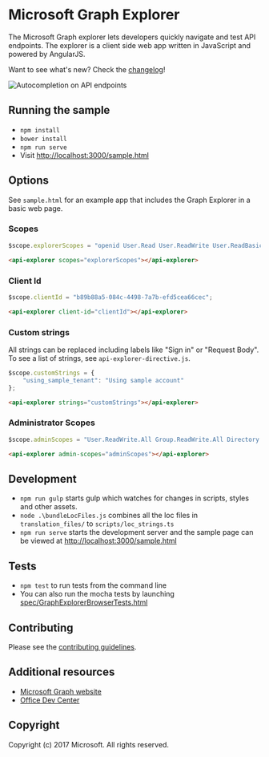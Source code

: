 # Microsoft Graph Explorer
The Microsoft Graph explorer lets developers quickly navigate and test API endpoints.  The explorer is a client side web app written in JavaScript and powered by AngularJS.

Want to see what's new? Check the [changelog](changelog.md)!

![Autocompletion on API endpoints](https://devofficestaging.blob.core.windows.net/media/Default/Blogs/ge-animated.gif)

## Running the sample
* `npm install`
* `bower install`
* `npm run serve`
* Visit [http://localhost:3000/sample.html](http://localhost:3000/sample.html)

## Options
See `sample.html` for an example app that includes the Graph Explorer in a basic web page.
### Scopes

```javascript
$scope.explorerScopes = "openid User.Read User.ReadWrite User.ReadBasic.All Mail.ReadWrite";
```

```html
<api-explorer scopes="explorerScopes"></api-explorer>
```

### Client Id

```javascript
$scope.clientId = "b89b88a5-084c-4498-7a7b-efd5cea66cec";

```
```html
<api-explorer client-id="clientId"></api-explorer>
```


### Custom strings
All strings can be replaced including labels like "Sign in" or "Request Body".  To see a list of strings, see `api-explorer-directive.js`.


```javascript
$scope.customStrings = {
    "using_sample_tenant": "Using sample account"
};

```
```html
<api-explorer strings="customStrings"></api-explorer>
```

### Administrator Scopes

```javascript
$scope.adminScopes = "User.ReadWrite.All Group.ReadWrite.All Directory.ReadWrite.All Directory.AccessAsUser.All IdentityRiskEvent.Read.All"
```
```html
<api-explorer admin-scopes="adminScopes"></api-explorer>
```



## Development
* `npm run gulp` starts gulp which watches for changes in scripts, styles and other assets. 
* `node .\bundleLocFiles.js` combines all the loc files in `translation_files/` to `scripts/loc_strings.ts`
* `npm run serve` starts the development server and the sample page can be viewed at [http://localhost:3000/sample.html](http://localhost:3000/sample.html)

## Tests
* `npm test` to run tests from the command line
* You can also run the mocha tests by launching [spec/GraphExplorerBrowserTests.html](spec/GraphExplorerBrowserTests.html)

## Contributing
Please see the [contributing guidelines](CONTRIBUTING.md).

## Additional resources
* [Microsoft Graph website](https://graph.microsoft.io)
* [Office Dev Center](http://dev.office.com/)

## Copyright
Copyright (c) 2017 Microsoft. All rights reserved.
